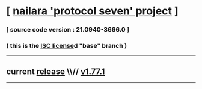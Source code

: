 
# [ [nailara 'protocol seven' project](http://nailara.network/) ]

### [ source code version : 21.0940-3666.0 ]

### ( this is the [ISC license](license)d "base" branch )
---
## current [release](https://github.com/taekiten/nailara/releases) \\\\// [v1.77.1](https://github.com/taekiten/nailara/releases/tag/v1.77.1)
---
